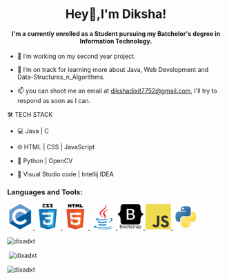 #
<h1 align="center">Hey👋,I'm Diksha!</h1>
<h4 align="center">I'm a currently enrolled as a Student pursuing my Batchelor's degree in Information Technology.</h4>


- 🔭 I’m working on my second year project.

- 🌱 I’m on track for learning more about Java, Web Development and Data-Structures_n_Algorithms. 

- 📫 you can shoot me an email at dikshadixit7752@gmail.com, I'll try to respond as soon as I can.





    
🛠 TECH STACK
                                                                                   
- 💻   Java | C

- 🌐   HTML | CSS | JavaScript

- 🐍   Python | OpenCV

- 🔧   Visual Studio code | Intellij IDEA 


                                                                                    
<h3 align="left">Languages and Tools:</h3>
<p align="left"><a href="https://www.cprogramming.com/" target="_blank" rel="noreferrer"> <img src="https://raw.githubusercontent.com/devicons/devicon/master/icons/c/c-original.svg" alt="c" width="60" height="60"/> </a> <a href="https://www.w3schools.com/css/" target="_blank" rel="noreferrer"> <img src="https://raw.githubusercontent.com/devicons/devicon/master/icons/css3/css3-original-wordmark.svg" alt="css3" width="60" height="60"/> </a> <a href="https://www.w3.org/html/" target="_blank" rel="noreferrer"> <img src="https://raw.githubusercontent.com/devicons/devicon/master/icons/html5/html5-original-wordmark.svg" alt="html5" width="60" height="60"/> </a> <a href="https://www.java.com" target="_blank" rel="noreferrer"> <img src="https://raw.githubusercontent.com/devicons/devicon/master/icons/java/java-original.svg" alt="java" width="60" height="60"/> </a><a href="https://getbootstrap.com" target="_blank" rel="noreferrer"> <img src="https://raw.githubusercontent.com/devicons/devicon/master/icons/bootstrap/bootstrap-plain-wordmark.svg" alt="bootstrap" width="60" height="60"/> </a> <a href="https://developer.mozilla.org/en-US/docs/Web/JavaScript" target="_blank" rel="noreferrer"> <img src="https://raw.githubusercontent.com/devicons/devicon/master/icons/javascript/javascript-original.svg" alt="javascript" width="60" height="60"/> </a> <a href="https://www.python.org" target="_blank" rel="noreferrer"> <img src="https://raw.githubusercontent.com/devicons/devicon/master/icons/python/python-original.svg" alt="python" width="60" height="60"/> </a> </p>

<p><img align="center" src="https://github-readme-stats.vercel.app/api/top-langs?username=dixadxt&layout=compact" alt="dixadxt" /></p>


<p>&nbsp;<img align="center" src="https://github-readme-stats.vercel.app/api?username=dixadxt&show_icons=true&locale=en" alt="dixadxt" /></p>

<p><img align="center" src="https://github-readme-streak-stats.herokuapp.com/?user=dixadxt&" alt="dixadxt" /></p>
